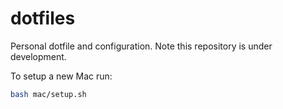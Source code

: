 # dotfiles

Personal dotfile and configuration. Note this repository is under development.

To setup a new Mac run:

```bash
bash mac/setup.sh
```
